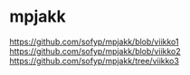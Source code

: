 # mpjakk<br>
https://github.com/sofyp/mpjakk/blob/viikko1<br>
https://github.com/sofyp/mpjakk/blob/viikko2<br>
https://github.com/sofyp/mpjakk/tree/viikko3<br>
